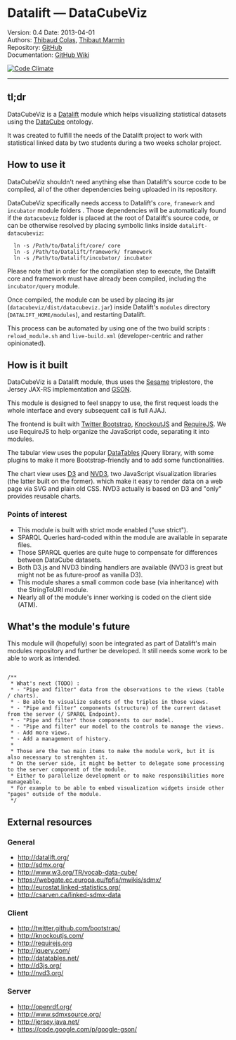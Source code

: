# Datalift — DataCubeViz

Version: 0.4
Date: 2013-04-01  
Authors: [Thibaud Colas](https://github.com/ThibWeb), [Thibaut Marmin](https://github.com/marminthibaut)  
Repository: [GitHub](https://github.com/Thibau/datalift-datacubeviz/)  
Documentation: [GitHub Wiki](https://github.com/Thibau/datalift-sdmxdatacube/wiki)  

[![Code Climate](https://codeclimate.com/github/Thibau/datalift-datacubeviz.png)](https://codeclimate.com/github/Thibau/datalift-datacubeviz)

---------------------------------------------------------------------

## tl;dr

DataCubeViz is a [Datalift](http://datalift.org/) module which helps visualizing statistical datasets using the [DataCube](http://www.w3.org/TR/vocab-data-cube/) ontology.

It was created to fulfill the needs of the Datalift project to work with statistical linked data by two students during a two weeks scholar project.

## How to use it

DataCubeViz shouldn't need anything else than Datalift's source code to be compiled, all of the other dependencies being uploaded in its repository.

DataCubeViz specifically needs access to Datalift's `core`, `framework` and `incubator` module folders . Those dependencies will be automatically found if the `datacubeviz` folder is placed at the root of Datalift's source code, or can be otherwise resolved by placing symbolic links inside `datalift-datacubeviz`:

```
  ln -s /Path/to/Datalift/core/ core
  ln -s /Path/to/Datalift/framework/ framework
  ln -s /Path/to/Datalift/incubator/ incubator
```

Please note that in order for the compilation step to execute, the Datalift core and framework must have already been compiled, including the `incubator/query` module.

Once compiled, the module can be used by placing its jar (`datacubeviz/dist/datacubeviz.jar`) inside Datalift's `modules` directory (`DATALIFT_HOME/modules`), and restarting Datalift.

This process can be automated by using one of the two build scripts : `reload_module.sh` and `live-build.xml` (developer-centric and rather opinionated).

## How is it built

DataCubeViz is a Datalift module, thus uses the [Sesame](http://openrdf.org/) triplestore, the Jersey JAX-RS implementation and [GSON](https://code.google.com/p/google-gson/).

This module is designed to feel snappy to use, the first request loads the whole interface and every subsequent call is full AJAJ.

The frontend is built with [Twitter Bootstrap](http://twitter.github.com/bootstrap/), [KnockoutJS](http://knockoutjs.com/) and [RequireJS](http://requirejs.org/). We use RequireJS to help organize the JavaScript code, separating it into modules.

The tabular view uses the popular [DataTables](http://datatables.net/) jQuery library, with some plugins to make it more Bootstrap-friendly and to add some functionalities.

The chart view uses [D3](http://d3js.org/) and [NVD3](http://nvd3.org/), two JavaScript visualization libraries (the latter built on the former). which make it easy to render data on a web page via SVG and plain old CSS. NVD3 actually is based on D3 and "only" provides reusable charts.

### Points of interest

* This module is built with strict mode enabled ("use strict").
* SPARQL Queries hard-coded within the module are available in separate files.
* Those SPARQL queries are quite huge to compensate for differences between DataCube datasets.
* Both D3.js and NVD3 binding handlers are available (NVD3 is great but might not be as future-proof as vanilla D3).
* This module shares a small common code base (via inheritance) with the StringToURI module.
* Nearly all of the module's inner working is coded on the client side (ATM).

## What's the module's future

This module will (hopefully) soon be integrated as part of Datalift's main modules repository and further be developed. It still needs some work to be able to work as intended.

```

/**
 * What's next (TODO) :
 * - "Pipe and filter" data from the observations to the views (table / charts).
 * - Be able to visualize subsets of the triples in those views.
 * - "Pipe and filter" components (structure) of the current dataset from the server (/ SPARQL Endpoint).
 * - "Pipe and filter" those components to our model.
 * - "Pipe and filter" our model to the controls to manage the views.
 * - Add more views.
 * - Add a management of history.
 *
 * Those are the two main items to make the module work, but it is also necessary to strenghten it.
 * On the server side, it might be better to delegate some processing to the server component of the module.
 * Either to parallelize development or to make responsibilities more manageable.
 * For example to be able to embed visualization widgets inside other "pages" outside of the module.
 */

```

## External resources

### General

- http://datalift.org/
- http://sdmx.org/
- http://www.w3.org/TR/vocab-data-cube/
- https://webgate.ec.europa.eu/fpfis/mwikis/sdmx/
- http://eurostat.linked-statistics.org/
- http://csarven.ca/linked-sdmx-data

### Client

- http://twitter.github.com/bootstrap/
- http://knockoutjs.com/
- http://requirejs.org
- http://jquery.com/
- http://datatables.net/
- http://d3js.org/
- http://nvd3.org/

### Server

- http://openrdf.org/
- http://www.sdmxsource.org/
- http://jersey.java.net/
- https://code.google.com/p/google-gson/
